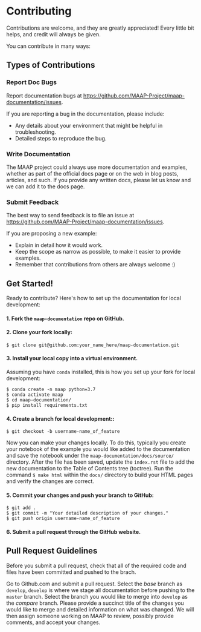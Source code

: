 # Contributing

Contributions are welcome, and they are greatly appreciated! Every
little bit helps, and credit will always be given.

You can contribute in many ways:

## Types of Contributions

### Report Doc Bugs

Report documentation bugs at <https://github.com/MAAP-Project/maap-documentation/issues>.

If you are reporting a bug in the documentation, please include:

-   Any details about your environment that might be helpful in troubleshooting.
-   Detailed steps to reproduce the bug.

### Write Documentation

The MAAP project could always use more documentation and examples, whether as part of the official docs page or on the web in blog posts, articles, and such. If you provide any written docs, please let us know and we can add it to the docs page.

### Submit Feedback

The best way to send feedback is to file an issue at <https://github.com/MAAP-Project/maap-documentation/issues>.

If you are proposing a new example:

-   Explain in detail how it would work.
-   Keep the scope as narrow as possible, to make it easier to provide examples.
-   Remember that contributions from others are always welcome :)

## Get Started!

Ready to contribute? Here's how to set up the documentation for local development:

#### 1.  Fork the `maap-documentation` repo on GitHub.
#### 2.  Clone your fork locally:


    $ git clone git@github.com:your_name_here/maap-documentation.git

#### 3.  Install your local copy into a virtual environment.
Assuming you have `conda` installed, this is how you set up your fork for local development:


    $ conda create -n maap python=3.7
    $ conda activate maap
    $ cd maap-documentation/
    $ pip install requirements.txt

#### 4.  Create a branch for local development::


    $ git checkout -b username-name_of_feature

Now you can make your changes locally.
To do this, typically you create your notebook of the example you would like added to the documentation and save the notebook under the `maap-documentation/docs/source/` directory. After the file has been saved, update the `index.rst` file to add the new documentation to the Table of Contents tree (toctree).
Run the command `$ make html` within the `docs/` directory to build your HTML pages and verify the changes are correct.

#### 5.  Commit your changes and push your branch to GitHub:


    $ git add .
    $ git commit -m "Your detailed description of your changes."
    $ git push origin username-name_of_feature

#### 6.  Submit a pull request through the GitHub website.

## Pull Request Guidelines

Before you submit a pull request, check that all of the required code and files have been committed and pushed to the brach.

Go to Github.com and submit a pull request. Select the _base_ branch as `develop`, `develop` is where we stage all documentation before pushing to the `master` branch. Select the branch you would like to merge into `develop` as the _compare_ branch.
Please provide a succinct title of the changes you would like to merge and detailed information on what was changed. We will then assign someone working on MAAP to review, possibly provide comments, and accept your changes.
